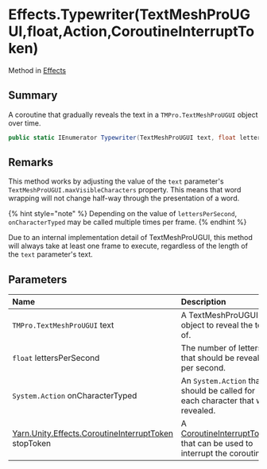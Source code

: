 # Effects.Typewriter(TextMeshProUGUI,float,Action,CoroutineInterruptToken)

Method in [Effects](/docs/api/csharp/yarn.unity.effects.md)

## Summary


A coroutine that gradually reveals the text in a  <code>TMPro.TextMeshProUGUI</code>  object over time.


```csharp
public static IEnumerator Typewriter(TextMeshProUGUI text, float lettersPerSecond, Action onCharacterTyped, CoroutineInterruptToken stopToken = null)
```

## Remarks

<p>This method works by adjusting the value of the <code>text</code> parameter's <code>TextMeshProUGUI.maxVisibleCharacters</code> property. This means that word wrapping will not change half-way through the presentation of a word.</p> <p>
{% hint style="note" %}
Depending on the value of <code>lettersPerSecond</code>, <code>onCharacterTyped</code> may be called multiple times per frame.
{% endhint %}
</p> <p>Due to an internal implementation detail of TextMeshProUGUI, this method will always take at least one frame to execute, regardless of the length of the <code>text</code> parameter's text.</p>

## Parameters

|Name|Description|
|:---|:---|
|`TMPro.TextMeshProUGUI` text|A TextMeshProUGUI object to reveal the text of.|
|`float` lettersPerSecond|The number of letters that should be revealed per second.|
|`System.Action` onCharacterTyped|An  <code>System.Action</code>  that should be called for each character that was revealed.|
|[Yarn.Unity.Effects.CoroutineInterruptToken](/docs/api/csharp/yarn.unity.effects.coroutineinterrupttoken.md) stopToken|A  <a href="yarn.unity.effects.coroutineinterrupttoken.md">CoroutineInterruptToken</a>  that can be used to interrupt the coroutine.|

